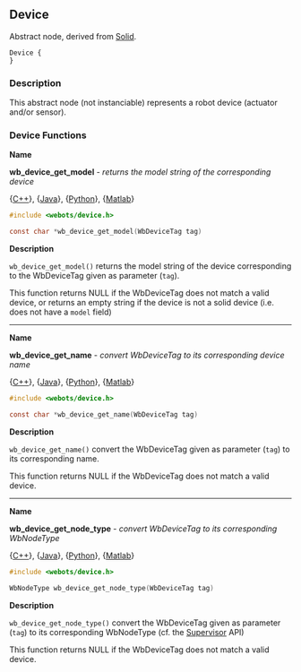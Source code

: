 ## Device

Abstract node, derived from [Solid](solid.md#solid).

```
Device {
}
```

### Description

This abstract node (not instanciable) represents a robot device (actuator and/or
sensor).

### Device Functions

**Name** <a name="wb_device_get_model"/>

**wb\_device\_get\_model** - *returns the model string of the corresponding device*

{[C++](cpp-api.md#cpp_device)}, {[Java](java-api.md#java_device)}, {[Python](python-api.md#python_device)}, {[Matlab](matlab-api.md#matlab_device)}

``` c
#include <webots/device.h>

const char *wb_device_get_model(WbDeviceTag tag)
```

**Description**

`wb_device_get_model()` returns the model string of the device corresponding to
the WbDeviceTag given as parameter (`tag`).

This function returns NULL if the WbDeviceTag does not match a valid device, or
returns an empty string if the device is not a solid device (i.e. does not have
a `model` field)

---

**Name** <a name="wb_device_get_name"/>

**wb\_device\_get\_name** - *convert WbDeviceTag to its corresponding device name*

{[C++](cpp-api.md#cpp_device)}, {[Java](java-api.md#java_device)}, {[Python](python-api.md#python_device)}, {[Matlab](matlab-api.md#matlab_device)}

``` c
#include <webots/device.h>

const char *wb_device_get_name(WbDeviceTag tag)
```

**Description**

`wb_device_get_name()` convert the WbDeviceTag given as parameter (`tag`) to its
corresponding name.

This function returns NULL if the WbDeviceTag does not match a valid device.

---

**Name** <a name="wb_device_get_node_type"/>

**wb\_device\_get\_node\_type** - *convert WbDeviceTag to its corresponding WbNodeType*

{[C++](cpp-api.md#cpp_device)}, {[Java](java-api.md#java_device)}, {[Python](python-api.md#python_device)}, {[Matlab](matlab-api.md#matlab_device)}

``` c
#include <webots/device.h>

WbNodeType wb_device_get_node_type(WbDeviceTag tag)
```

**Description**

`wb_device_get_node_type()` convert the WbDeviceTag given as parameter (`tag`)
to its corresponding WbNodeType (cf. the [Supervisor](supervisor.md#supervisor)
API)

This function returns NULL if the WbDeviceTag does not match a valid device.

